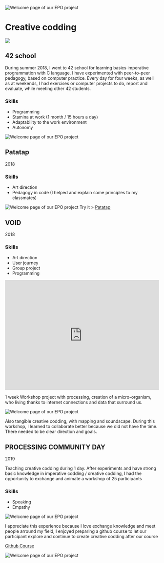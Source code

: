 ![Welcome page of our EPO project](../../assets/creativecodding/cover2.png)
# Creative codding
<img class="phantom" src="../../assets/creativecodding/cover.png"></img>

## 42 school
During summer 2018, I went to 42 school for learning basics imperative programmation with C language.
I have experimented with peer-to-peer pedagogy, based on computer practice. 
Every day for four weeks, as well as at weekends, I had exercises or computer projects to do,
report and evaluate, while meeting other 42 students.
### Skills
- Programming
- Stamina at work (1 month / 15 hours a day)
- Adaptability to the work environment
- Autonomy

![Welcome page of our EPO project](../../assets/creativecodding/42.png)


## Patatap

2018

### Skills
- Art direction
- Pedagogy in code (I helped and explain some principles to my classmates)

![Welcome page of our EPO project](../../assets/creativecodding/patatap.gif)
Try it > [Patatap](https://ateliernum.github.io/projet_patatap_1819/Geiller_Th2o/index.html)

## VOID

2018

### Skills
- Art direction
- User journey
- Group project
- Programming 

<iframe src="https://player.vimeo.com/video/315148421" width="100%" height="360" frameborder="" allow="autoplay; fullscreen" allowfullscreen></iframe>


1 week Workshop project with processing, creation of a micro-organism, who living thanks to internet connections and data that surround us.

![Welcome page of our EPO project](../../assets/creativecodding/mapping.jpg)

Also tangible creative codding, with mapping and soundscape.
During this workshop, I learned to collaborate better because we did not have the time. 
There needed to be clear direction and goals.

## PROCESSING COMMUNITY DAY

2019

Teaching creative codding during 1 day.
After experiments and have strong basic knowledge in imperative codding / creative codding, I had the opportunity
to exchange and animate a workshop of 25 participants

### Skills
- Speaking
- Empathy

![Welcome page of our EPO project](../../assets/creativecodding/teaching.jpg)

I appreciate this experience because I love exchange knowledge and meet people arround my field, 
I enjoyed preparing a github course to let our participant explore and continue to create creative codding after our course

[Github Course](https://ateliernum.github.io/projet_patatap_1819/Geiller_Th2o/index.html)

![Welcome page of our EPO project](../../assets/creativecodding/teaching2.jpg)


